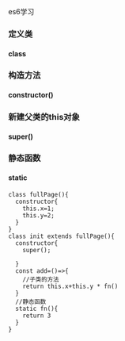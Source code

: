 es6学习

### 定义类
#### class
### 构造方法
#### constructor()
### 新建父类的this对象
#### super()
### 静态函数
#### static
```
class fullPage(){
  constructor{
    this.x=1;
    this.y=2;
  }
}
class init extends fullPage(){
  constructor{
    super();

  }
  const add=()=>{
    //子类的方法
    return this.x+this.y * fn()
  }
  //静态函数
  static fn(){
    return 3
  }
}

```
